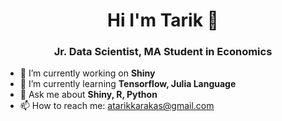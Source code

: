 <h1 align="center">Hi I'm Tarik 👋</h1>
<h3 align="center">Jr. Data Scientist, MA Student in Economics </h3>

- 🔭 I’m currently working on **Shiny**
- 🌱 I’m currently learning **Tensorflow, Julia Language**
- 💬 Ask me about **Shiny, R, Python**
- 📫 How to reach me: atarikkarakas@gmail.com

